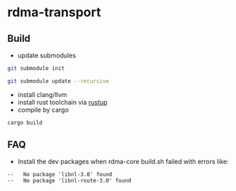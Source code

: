 # rdma-transport


## Build

- update submodules

``` bash
git submodule init

git submodule update --recursive
```

- install clang/llvm
- install rust toolchain via [rustup](https://rustup.rs/)
- compile by cargo

```bash
cargo build
```

## FAQ

- Install the dev packages when rdma-core build.sh failed with errors like:

```
--   No package 'libnl-3.0' found
--   No package 'libnl-route-3.0' found
```


